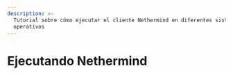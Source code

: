 ```yaml
---
description: >-
  Tutorial sobre cómo ejecutar el cliente Nethermind en diferentes sistemas
  operativos
---
```


# Ejecutando Nethermind

